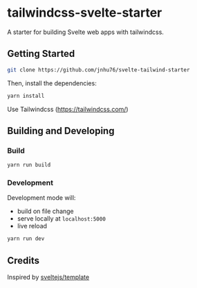# tailwindcss-svelte-starter

A starter for building Svelte web apps with tailwindcss.

## Getting Started

```bash
git clone https://github.com/jnhu76/svelte-tailwind-starter
```

Then, install the dependencies:

```bash
yarn install
```

Use Tailwindcss (https://tailwindcss.com/)

## Building and Developing

### Build

```bash
yarn run build
```

### Development

Development mode will:

-  build on file change
-  serve locally at <code>localhost:5000</code>
-  live reload

```bash
yarn run dev
```

## Credits

Inspired by [sveltejs/template](https://github.com/sveltejs/template)